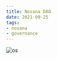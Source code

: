 ```yaml
---
title: Nosana DAO
date: 2021-09-25
tags:
- nosana
- governance
---
```


<Badge text="alpha" type="error"/>

![os](~@assets/os.png)
